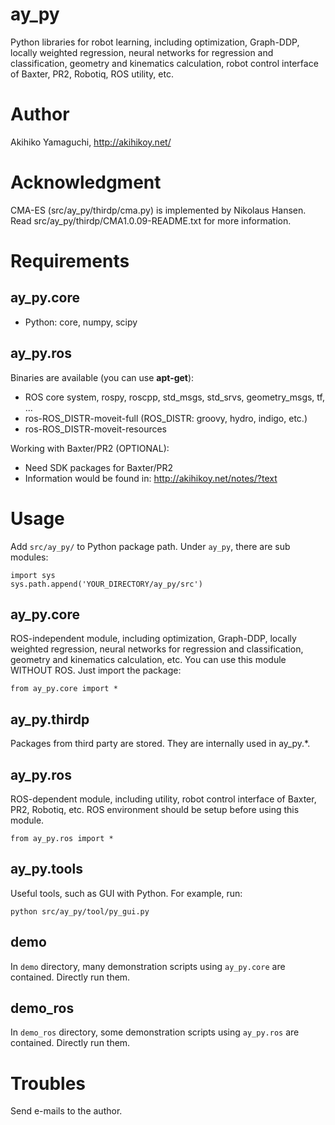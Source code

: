 ay_py
==================
Python libraries for robot learning, including optimization, Graph-DDP, locally weighted regression, neural networks for regression and classification, geometry and kinematics calculation, robot control interface of Baxter, PR2, Robotiq, ROS utility, etc.


Author
==================
Akihiko Yamaguchi, http://akihikoy.net/


Acknowledgment
==================
CMA-ES (src/ay_py/thirdp/cma.py) is implemented by Nikolaus Hansen.  Read src/ay_py/thirdp/CMA1.0.09-README.txt for more information.


Requirements
==================

ay_py.core
------------------------
- Python: core, numpy, scipy

ay_py.ros
------------------------
Binaries are available (you can use **apt-get**):
- ROS core system, rospy, roscpp, std_msgs, std_srvs, geometry_msgs, tf, ...
- ros-ROS_DISTR-moveit-full  (ROS_DISTR: groovy, hydro, indigo, etc.)
- ros-ROS_DISTR-moveit-resources

Working with Baxter/PR2 (OPTIONAL):
- Need SDK packages for Baxter/PR2
- Information would be found in: http://akihikoy.net/notes/?text


Usage
==================
Add `src/ay_py/` to Python package path.  Under `ay_py`, there are sub modules:

```
import sys
sys.path.append('YOUR_DIRECTORY/ay_py/src')
```

ay_py.core
------------------------
ROS-independent module, including optimization, Graph-DDP, locally weighted regression, neural networks for regression and classification, geometry and kinematics calculation, etc.  You can use this module WITHOUT ROS.  Just import the package:

```
from ay_py.core import *
```

ay_py.thirdp
------------------------
Packages from third party are stored.  They are internally used in ay_py.*.

ay_py.ros
------------------------
ROS-dependent module, including utility, robot control interface of Baxter, PR2, Robotiq, etc.  ROS environment should be setup before using this module.

```
from ay_py.ros import *
```

ay_py.tools
------------------------
Useful tools, such as GUI with Python.  For example, run:

```
python src/ay_py/tool/py_gui.py
```

demo
------------------------
In `demo` directory, many demonstration scripts using `ay_py.core` are contained.  Directly run them.

demo_ros
------------------------
In `demo_ros` directory, some demonstration scripts using `ay_py.ros` are contained.  Directly run them.


Troubles
==================
Send e-mails to the author.

